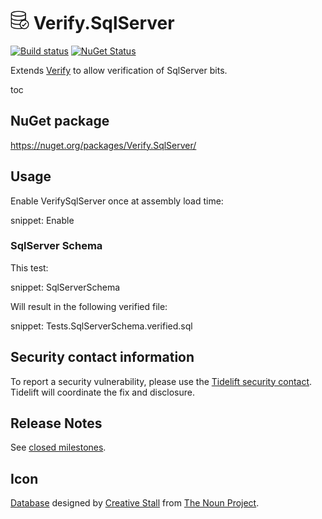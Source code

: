 # <img src="/src/icon.png" height="30px"> Verify.SqlServer

[![Build status](https://ci.appveyor.com/api/projects/status/enh6mjugcbmoun0e?svg=true)](https://ci.appveyor.com/project/SimonCropp/verify-sqlserver)
[![NuGet Status](https://img.shields.io/nuget/v/Verify.SqlServer.svg)](https://www.nuget.org/packages/Verify.SqlServer/)

Extends [Verify](https://github.com/SimonCropp/Verify) to allow verification of SqlServer bits.


toc


## NuGet package

https://nuget.org/packages/Verify.SqlServer/


## Usage

Enable VerifySqlServer once at assembly load time:

snippet: Enable


### SqlServer Schema

This test:

snippet: SqlServerSchema

Will result in the following verified file:

snippet: Tests.SqlServerSchema.verified.sql


## Security contact information

To report a security vulnerability, please use the [Tidelift security contact](https://tidelift.com/security). Tidelift will coordinate the fix and disclosure.


## Release Notes

See [closed milestones](../../milestones?state=closed).



## Icon

[Database](https://thenounproject.com/term/database/310841/) designed by [Creative Stall](https://thenounproject.com/creativestall/) from [The Noun Project](https://thenounproject.com/creativepriyanka).